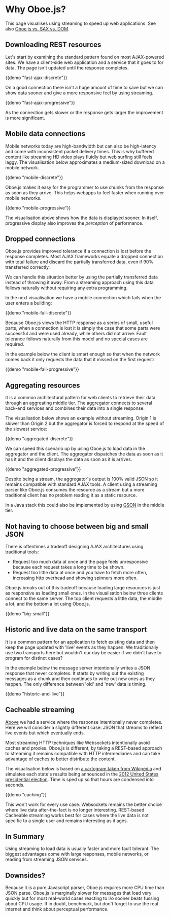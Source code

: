 Why Oboe.js?
============

This page visualises using streaming to speed up web applications. See
also [Oboe.js vs. SAX vs. DOM](parsers).

Downloading REST resources
--------------------------

Let's start by examining the standard pattern found on most AJAX-powered sites.
We have a client-side web application and a service that it goes to for data.
The page isn't updated until the response completes.

{{demo "fast-ajax-discrete"}}

On a good connection there isn't a huge amount of time to save but we can
show data sooner and give a more responsive feel by using streaming.

{{demo "fast-ajax-progressive"}}

As the connection gets slower or the response gets larger the improvement
is more significant.

Mobile data connections
-----------------------

Mobile networks today are high-bandwidth but can also be
high-latency and come with inconsistent packet delivery times.
This is why buffered content like streaming HD video plays
fluidly but web surfing still feels laggy. The visualisation
below approximates a medium-sized download on a mobile network.

{{demo "mobile-discrete"}}

Oboe.js makes it easy for the programmer to use chunks from the response as soon 
as they arrive. This helps webapps to feel faster when running over mobile networks.


{{demo "mobile-progressive"}}

The visualisation above shows how the data is displayed sooner.
In itself, progressive display also improves the *perception* of performance.

Dropped connections
-------------------

Oboe.js provides improved tolerance if a connection is lost before
the response completes.
Most AJAX frameworks equate a dropped connection with total failure and discard
the partially transferred data, even if 90% transferred correctly.

We can handle this situation better by using the partially transferred data
instead of throwing it away. From a streaming approach using this data
follows naturally without requiring any extra programming. 

In the next visualisation we have a mobile connection which fails when the
user enters a building:

{{demo "mobile-fail-discrete"}}

Because Oboe.js views the HTTP response as a
series of small, useful parts, when a connection is lost it is simply
the case that some parts were successful and were used already,
while others did not arrive. Fault tolerance follows naturally from this
model and no special cases are required.

In the example below the client is smart enough so that when the network
comes back it only requests the data that it missed on the first request:

{{demo "mobile-fail-progressive"}}

Aggregating resources
---------------------

It is a common architectural pattern for web clients to
retrieve their data through an aggreating middle tier.
The aggregator connects to several back-end services and
combines their data into a single response.

The visualisation below shows an example without streaming.
<span class="server2">Origin 1</span> is slower
than
<span class="server1">Origin 2</span>
but the 
<span class="aggregator">aggregator</span> is forced to respond at the speed of
the slowest service:

{{demo "aggregated-discrete"}}

We can speed this scenario up by using Oboe.js to load data in
<span class="aggregator">the aggregator</span> and 
<span class="place">the client</span>.
The aggregator dispatches the data as soon as it has it and 
the client displays the data as soon as it is arrives.

{{demo "aggregated-progressive"}}

Despite being a stream, 
<span class="aggregator">the aggregator's</span>
output is 100% valid JSON so it remains compatible 
with standard AJAX tools. A client using a streaming parser like Oboe.js
consumes the resource as a stream but a more traditional client has no 
problem reading it as a static resource.

In a Java stack this could also be implemented by using 
[GSON](http://code.google.com/p/google-gson/) in the middle tier.

Not having to choose between big and small JSON
-----------------------------------------------

There is oftentimes a tradeoff designing AJAX architectures using traditional tools:

* Request too much data at once and the page feels unresponsive because each request
  takes a long time to be shown.
* Request too little data at once and you have to fetch more often, increasing http
  overhead and showing spinners more often.

Oboe.js breaks out of this tradeoff because loading large resources is just as
responsive as loading small ones. In the visualisation below three clients
connect to <span class="place">the same server</span>. The
<span class="client1">top client requests a little data</span>,
<span class="client2">the middle a lot</span>, and
<span class="client3">the bottom a lot using Oboe.js</span>.

{{demo "big-small"}}

Historic and live data on the same transport
--------------------------------------------

It is a common pattern for an application to fetch existing data
and then keep the page updated with 'live' events as they happen.
We traditionally use two transports here but
wouldn't our day be easier if we didn't have to program for distinct cases?

In the example below the message server intentionally writes a JSON response
that never completes. It starts by writing out the existing messages
as a chunk and then continues to write out new ones as they happen.
The only difference between 'old' and 'new' data is timing.

{{demo "historic-and-live"}}

Cacheable streaming
-------------------

[Above](#historic-and-live-data-on-the-same-transport) we had a
service where the response intentionally never completes. Here we will
consider a slightly different case: JSON that streams to reflect
live events but which eventually ends.

Most streaming HTTP techniques like Websockets intentionally avoid caches
and proxies.
Oboe.js is different; by taking a REST-based approach to streaming it remains
compatible with HTTP intermediaries and can take advantage of caches to better
distribute the content.

The visualisation below is based on [a cartogram taken from
Wikipedia](http://en.wikipedia.org/wiki/File:Cartogram%E2%80%942012_Electoral_Vote.svg)
and simulates each state's results being announced in the [2012 United
States presidential
election](http://en.wikipedia.org/wiki/United_States_presidential_election,_2012).
Time is sped up so that hours are condensed into seconds.

{{demo "caching"}}

This won't work for every use case. Websockets remains the better choice where
live data after-the-fact is no longer interesting. REST-based Cacheable streaming
works best for cases where the live data is not specific to a single user and remains
interesting as it ages.

In Summary
----------

Using streaming to load data is usually faster and more fault tolerant.
The biggest advantages come with large responses, mobile networks, or reading from streaming
JSON services.

Downsides?
----------

Because it is a pure Javascript parser, Oboe.js requires more CPU time
than JSON.parse. Oboe.js is marginally
slower for messages that load very quickly 
but for most real-world cases reacting to i/o sooner beats
fussing about CPU usage. If in doubt, benchmark, but don't forget to
use the real internet and think about perceptual performance.

